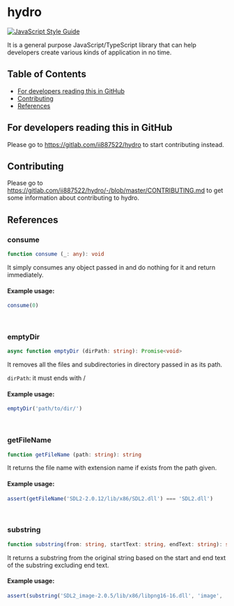 # hydro
[![JavaScript Style Guide](https://img.shields.io/badge/code_style-standard-brightgreen.svg)](https://standardjs.com)

It is a general purpose JavaScript/TypeScript library that can help developers create various kinds of application in no time.

## Table of Contents
- [For developers reading this in GitHub](https://gitlab.com/ii887522/hydro#for-developers-reading-this-in-github)
- [Contributing](https://gitlab.com/ii887522/hydro#contributing)
- [References](https://gitlab.com/ii887522/hydro#references)

## For developers reading this in GitHub
Please go to https://gitlab.com/ii887522/hydro to start contributing instead.

## Contributing
Please go to https://gitlab.com/ii887522/hydro/-/blob/master/CONTRIBUTING.md to get some information about contributing to hydro.

## References

### **consume**
```ts
function consume (_: any): void
```
It simply consumes any object passed in and do nothing for it and return immediately.
#### **Example usage:**
```ts
consume(0)
```
<br />

### **emptyDir**
```ts
async function emptyDir (dirPath: string): Promise<void>
```
It removes all the files and subdirectories in directory passed in as its path.

`dirPath`: it must ends with /
#### **Example usage:**
```ts
emptyDir('path/to/dir/')
```
<br />

### **getFileName**
```ts
function getFileName (path: string): string
```
It returns the file name with extension name if exists from the path given.
#### **Example usage:**
```ts
assert(getFileName('SDL2-2.0.12/lib/x86/SDL2.dll') === 'SDL2.dll')
```
<br />

### **substring**
```ts
function substring(from: string, startText: string, endText: string): string
```
It returns a substring from the original string based on the start and end text of the substring excluding end text.
#### **Example usage:**
```ts
assert(substring('SDL2_image-2.0.5/lib/x86/libpng16-16.dll', 'image', '.dll') === 'image-2.0.5/lib/x86/libpng16-16')
```
<br />
